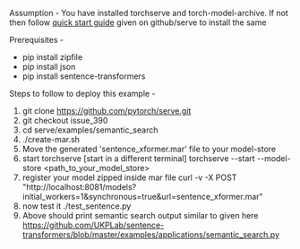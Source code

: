 Assumption - 
You have installed torchserve and torch-model-archive. If not then follow [quick start guide](https://github.com/pytorch/serve) given on github/serve to install the same

Prerequisites - 
- pip install zipfile
- pip install json
- pip install sentence-transformers

Steps to follow to deploy this example - 

1. git clone https://github.com/pytorch/serve.git
2. git checkout issue_390
2. cd serve/examples/semantic_search
3. ./create-mar.sh
4. Move the generated 'sentence_xformer.mar' file to your model-store
5. start torchserve [start in a different terminal]
torchserve --start --model-store <path_to_your_model_store>
6. register your model zipped inside mar file
curl -v -X POST "http://localhost:8081/models?initial_workers=1&synchronous=true&url=sentence_xformer.mar"
7. now test it
./test_sentence.py
8. Above should print semantic search output similar to given here https://github.com/UKPLab/sentence-transformers/blob/master/examples/applications/semantic_search.py  
